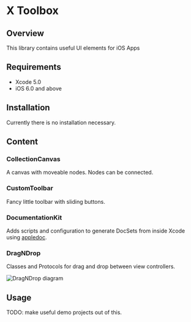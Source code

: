 # X Toolbox


## Overview

This library contains useful UI elements for iOS Apps

## Requirements

* Xcode 5.0
* iOS 6.0 and above

## Installation

Currently there is no installation necessary.

## Content

### CollectionCanvas

A canvas with moveable nodes. Nodes can be connected.

### CustomToolbar

Fancy little toolbar with sliding buttons.

### DocumentationKit

Adds scripts and configuration to generate DocSets from inside Xcode using [appledoc](https://github.com/tomaz/appledoc#quick-install).

### DragNDrop

Classes and Protocols for drag and drop between view controllers.

![DragNDrop diagram](https://github.com/tarbrain/x_toolbox/raw/master/documentation/images/DragNDrop.001.png)


## Usage

TODO: make useful demo projects out of this.
